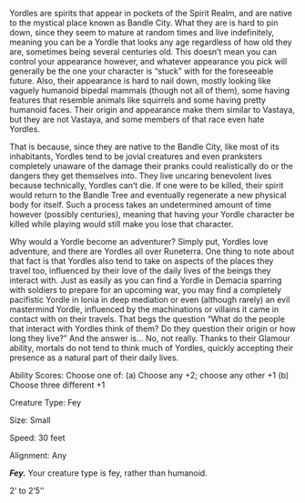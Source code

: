 Yordles are spirits that appear in pockets of the Spirit Realm, and are native to the mystical place known as Bandle City. What they are is hard to pin down, since they seem to mature at random times and live indefinitely, meaning you can be a Yordle that looks any age regardless of how old they are, sometimes being several centuries old. This doesn’t mean you can control your appearance however, and whatever appearance you pick will generally be the one your character is “stuck” with for the foreseeable future. Also, their appearance is hard to nail down, mostly looking like vaguely humanoid bipedal mammals (though not all of them), some having features that resemble animals like squirrels and some having pretty humanoid faces. Their origin and appearance make them similar to Vastaya, but they are not Vastaya, and some members of that race even hate Yordles.

That is because, since they are native to the Bandle City, like most of its inhabitants, Yordles tend to be jovial creatures and even pranksters completely unaware of the damage their pranks could realistically do or the dangers they get themselves into. They live uncaring benevolent lives because technically, Yordles can’t die. If one were to be killed, their spirit would return to the Bandle Tree and eventually regenerate a new physical body for itself. Such a process takes an undetermined amount of time however (possibly centuries), meaning that having your Yordle character be killed while playing would still make you lose that character.

Why would a Yordle become an adventurer? Simply put, Yordles love adventure, and there are Yordles all over Runeterra. One thing to note about that fact is that Yordles also tend to take on aspects of the places they travel too, influenced by their love of the daily lives of the beings they interact with. Just as easily as you can find a Yordle in Demacia sparring with soldiers to prepare for an upcoming war, you may find a completely pacifistic Yordle in Ionia in deep mediation or even (although rarely) an evil mastermind Yordle, influenced by the machinations or villains it came in contact with on their travels. That begs the question “What do the people that interact with Yordles think of them? Do they question their origin or how long they live?” And the answer is… No, not really. Thanks to their Glamour ability, mortals do not tend to think much of Yordles, quickly accepting their presence as a natural part of their daily lives.

Ability Scores: Choose one of: (a) Choose any +2; choose any other +1 (b) Choose three different +1

Creature Type: Fey

Size: Small

Speed: 30 feet

Alignment: Any

**_Fey._** Your creature type is fey, rather than humanoid.

2’ to 2’5’’